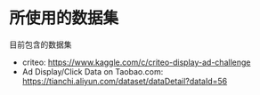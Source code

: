 # 所使用的数据集

目前包含的数据集
- criteo: https://www.kaggle.com/c/criteo-display-ad-challenge
- Ad Display/Click Data on Taobao.com: https://tianchi.aliyun.com/dataset/dataDetail?dataId=56
